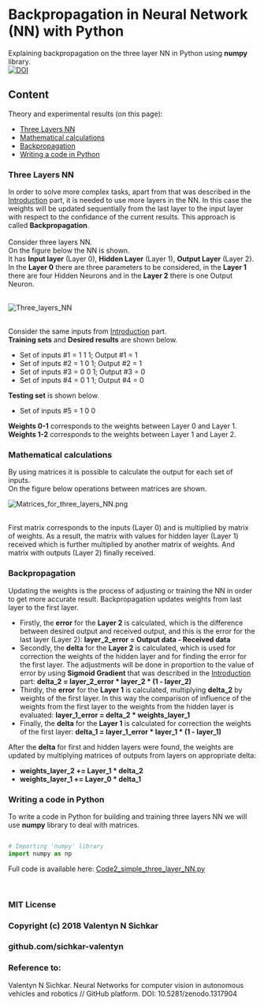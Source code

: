 # Backpropagation in Neural Network (NN) with Python
Explaining backpropagation on the three layer NN in Python using <b>numpy</b> library.
<br/>[![DOI](https://zenodo.org/badge/DOI/10.5281/zenodo.1317904.svg)](https://doi.org/10.5281/zenodo.1317904)

## Content
Theory and experimental results (on this page):

* <a href="#Three Layers NN">Three Layers NN</a>
* <a href="#Mathematical calculations">Mathematical calculations</a>
* <a href="#Backpropagation">Backpropagation</a>
* <a href="#Writing a code in Python">Writing a code in Python</a>

### <a name="Three Layers NN">Three Layers NN</a>
In order to solve more complex tasks, apart from that was described in the [Introduction](https://github.com/sichkar-valentyn/Neural_Networks_for_Computer_Vision/blob/master/Theory/Introduction.md) part, it is needed to use more layers in the NN. In this case the weights will be updated sequentially from the last layer to the input layer with respect to the confidance of the current results. This approach is called **Backpropagation**.
<br/><br/>Consider three layers NN.
<br/>On the figure below the NN is shown.
<br/>It has **Input layer** (Layer 0), **Hidden Layer** (Layer 1), **Output Layer** (Layer 2).
<br/>In the **Layer 0** there are three parameters to be considered, in the **Layer 1** there are four Hidden Neurons and in the **Layer 2** there is one Output Neuron.
<br/><br/>

![Three_layers_NN](https://github.com/sichkar-valentyn/Neural_Networks_for_Computer_Vision/blob/master/images/three_layers_NN.png)

<br/>Consider the same inputs from [Introduction](https://github.com/sichkar-valentyn/Neural_Networks_for_Computer_Vision/blob/master/Theory/Introduction.md) part.
<br/><b>Training sets</b> and <b>Desired results</b> are shown below.
* Set of inputs #1 = 1 1 1; Output #1 = 1
* Set of inputs #2 = 1 0 1; Output #2 = 1
* Set of inputs #3 = 0 0 1; Output #3 = 0
* Set of inputs #4 = 0 1 1; Output #4 = 0

<b>Testing set</b> is shown below.
* Set of inputs #5 = 1 0 0</b>

**Weights 0-1** corresponds to the weights between Layer 0 and Layer 1.
<br/>**Weights 1-2** corresponds to the weights between Layer 1 and Layer 2.

### <a name="Mathematical calculations">Mathematical calculations</a>
By using matrices it is possible to calculate the output for each set of inputs.
<br/>On the figure below operations between matrices are shown.

![Matrices_for_three_layers_NN.png](https://github.com/sichkar-valentyn/Neural_Networks_for_Computer_Vision/blob/master/images/matrices_for_three_layers_NN.png)

<br/>First matrix corresponds to the inputs (Layer 0) and is multiplied by matrix of weights. As a result, the matrix with values for hidden layer (Layer 1) received which is further multiplied by another matrix of weights. And matrix with outputs (Layer 2) finally received.

### <a name="Backpropagation">Backpropagation</a>
Updating the weights is the process of adjusting or training the NN in order to get more accurate result. Backpropagation updates weights from last layer to the first layer.
* Firstly, the **error** for the **Layer 2** is calculated, which is the difference between desired output and received output, and this is the error for the last layer (Layer 2): **layer_2_error = Output data - Received data**
* Secondly, the **delta** for the **Layer 2** is calculated, which is used for correction the weights of the hidden layer and for finding the error for the first layer. The adjustments will be done in proportion to the value of error by using **Sigmoid Gradient** that was described in the [Introduction](https://github.com/sichkar-valentyn/Neural_Networks_for_Computer_Vision/blob/master/Theory/Introduction.md) part: **delta_2 = layer_2_error * layer_2 * (1 - layer_2)**
* Thirdly, the **error** for the **Layer 1** is calculated, multiplying **delta_2** by weights of the first layer. In this way the comparison of influence of the weights from the first layer to the weights from the hidden layer is evaluated: **layer_1_error = delta_2 * weights_layer_1**
* Finally, the **delta** for the **Layer 1** is calculated for correction the weights of the first layer: **delta_1 = layer_1_error * layer_1 * (1 - layer_1)**

After the **delta** for first and hidden layers were found, the weights are updated by multiplying matrices of outputs from layers on appropriate delta:
* **weights_layer_2 += Layer_1 * delta_2**
* **weights_layer_1 += Layer_0 * delta_1**

### <a name="Writing a code in Python">Writing a code in Python</a>
To write a code in Python for building and training three layers NN we will use <b>numpy</b> library to deal with matrices.

```py

# Importing 'numpy' library
import numpy as np


```



Full code is available here: [Code2_simple_three_layer_NN.py](https://github.com/sichkar-valentyn/Neural_Networks_for_Computer_Vision/blob/master/Codes/Code2_simple_three_layers_NN.py)

<br/>

### MIT License
### Copyright (c) 2018 Valentyn N Sichkar
### github.com/sichkar-valentyn
### Reference to:
Valentyn N Sichkar. Neural Networks for computer vision in autonomous vehicles and robotics // GitHub platform. DOI: 10.5281/zenodo.1317904
